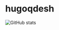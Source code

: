 # hugoqdesh

![GitHub stats](https://github-readme-stats.vercel.app/api?username=hugoqdesh&show_icons=true&theme=dark)
